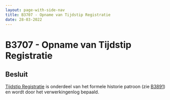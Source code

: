 ```yaml
---
layout: page-with-side-nav
title: B3707 - Opname van Tijdstip Registratie
date: 28-03-2022
---
```


# B3707 - Opname van Tijdstip Registratie

## Besluit
[Tijdstip Registratie](../../../gegevenswoordenboek/attributen/Tijdstip_registratie.md) is onderdeel van het formele historie patroon (zie [B3891](./3891.md)) en wordt door het verwerkingenlog bepaald.
